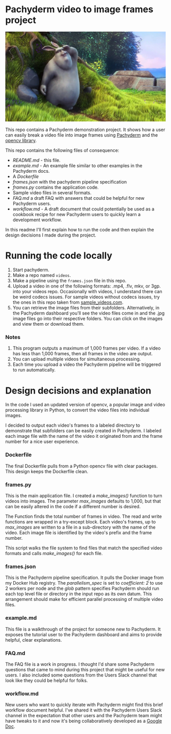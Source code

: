 # Pachyderm video to image frames project

![Screenshot](images/ssread.png)

This repo contains a Pachyderm demonstration project. It shows how a user can easily break a video file into image frames using [Pachyderm](http://pachyderm.io/) and the [opencv library](https://docs.opencv.org/3.4/dd/d43/tutorial_py_video_display.html). 

This repo contains the following files of consequence:
- *README.md* - this file.
- *example.md* - An example file similar to other examples in the Pachyderm docs.
- A *Dockerfile* 
- *frames.json* with the pachyderm pipeline specification 
- *frames.py* contains the application code.
- Sample video files in several formats.
- *FAQ.md* a draft FAQ with answers that could be helpful for new Pachyderm users. 
- *workflow.md* -  A draft document that could potentially be used as a cookbook recipe for new Pachyderm users to quickly learn a development workflow. 

In this readme I'll first explain how to run the code and then explain the design decisions I made during the project. 

# Running the code locally
1. Start pachyderm.
2. Make a repo named `videos`.
3. Make a pipeline using the `frames.json` file in this repo.
4. Upload a video in one of the following formats: .mp4, .flv, mkv, or 3gp. into your videos repo. Occasionally with videos, I understand there can be weird codecs issues. For sample videos without codecs issues, try the ones in this repo taken from [sample_videos.com](https://sample-videos.com/index.php#sample-mp4-video).
5. You can retrieve the image files from their subfolders. Alternatively, in the Pachyderm dashboard you'll see the video files come in and the .jpg image files go into their respective folders. You can click on the images and view them or download them.

### Notes
1. This program outputs a maximum of 1,000 frames per video. If a video has less than 1,000 frames, then all frames in the video are output. 
2. You can upload multiple videos for simultaneous processing.
3. Each time you upload a video the Pachyderm pipeline will be triggered to run automatically.

# Design decisions and explanation
In the code I used an updated version of opencv, a popular image and video processing library in Python, to convert the video files into individual images.

I decided to output each video's frames to a labeled directory to demonstrate that subfolders can be easily created in Pachyderm. I labeled each image file with the name of the video it originated from and the frame number for a nice user experience.

### Dockerfile
The final Dockerfile pulls from a Python opencv file with clear packages. This design keeps the Dockerfile clean.

### frames.py
This is the main application file. I created a *make_images()* function to turn videos into images. The parameter *max_images* defaults to 1,000, but that can be easily altered in the code if a different number is desired.

The Function finds the total number of frames in video. The read and write functions are wrapped in a try-except block. Each video's frames, up to *max_images* are written to a file in a sub-directory with the name of the video. Each image file is identified by the video's prefix and the frame number. 

This script walks the file system to find files that match the specified video formats and calls *make_images()* for each file.

### frames.json
This is the Pachyderm pipeline specification. It pulls the Docker image from my Docker Hub registry. The *parallelism_spec* is set to *coefficient: 2* to use 2 workers per node and the *glob* pattern specifies Pachyderm should run each top level file or directory in the input repo as its own datum. This arrangement should make for efficient parallel processing of multiple video files.

### example.md
This file is a walkthrough of the project for someone new to Pachyderm. It exposes the tutorial user to the Pachyderm dashboard and aims to provide helpful, clear explanations. 

### FAQ.md
The FAQ file is a work in progress. I thought I'd share some Pachyderm questions that came to mind during this project that might be useful for new users. I also included some questions from the Users Slack channel that look like they could be helpful for folks.

### workflow.md
New users who want to quickly iterate with Pachyderm might find this brief workflow document helpful. I've shared it with the Pachyderm Users Slack channel in the expectation that other users and the Pachyderm team might have tweaks to it and now it's being collaboratively developed as a [Google Doc](https://docs.google.com/document/d/1a2QkXG9y81VFqAswOeSzBROrys5XHK1YSJk6xfUja2A/edit?usp=sharing).
